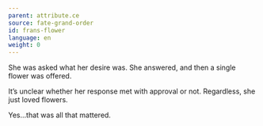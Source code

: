 ```yaml
---
parent: attribute.ce
source: fate-grand-order
id: frans-flower
language: en
weight: 0
---
```


She was asked what her desire was. She answered, and then a single flower was offered.

It’s unclear whether her response met with approval or not.
Regardless, she just loved flowers.

Yes…that was all that mattered.
